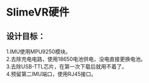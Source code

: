 # SlimeVR硬件  
## 设计目标：  
1.IMU使用MPU9250模块。  
2.去除充电电路，使用18650电池供电，没电直接更换电池。  
3.去除USB-TTL芯片，在第一次下载后就用不着了。  
4.预留第二IMU端口，使用RJ45接口。  
